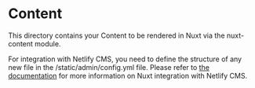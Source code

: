 # Content

This directory contains your Content to be rendered in Nuxt via the nuxt-content module.

For integration with Netlify CMS, you need to define the structure of any new file in the /static/admin/config.yml file.  Please refer to [the documentation](https://www.netlifycms.org/docs/nuxt/) for more information on Nuxt integration with Netlify CMS.